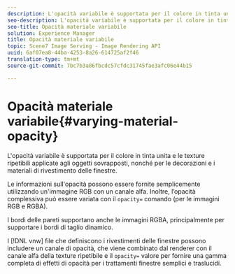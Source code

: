 ```yaml
---
description: L'opacità variabile è supportata per il colore in tinta unita e le texture ripetibili applicate agli oggetti sovrapposti, nonché per le decorazioni e i materiali di rivestimento delle finestre.
seo-description: L'opacità variabile è supportata per il colore in tinta unita e le texture ripetibili applicate agli oggetti sovrapposti, nonché per le decorazioni e i materiali di rivestimento delle finestre.
seo-title: Opacità materiale variabile
solution: Experience Manager
title: Opacità materiale variabile
topic: Scene7 Image Serving - Image Rendering API
uuid: 6af07ea8-44ba-4253-8a26-614725af2f46
translation-type: tm+mt
source-git-commit: 7bc7b3a86fbcdc57cfdc31745fae3afc06e44b15

---
```



# Opacità materiale variabile{#varying-material-opacity}

L&#39;opacità variabile è supportata per il colore in tinta unita e le texture ripetibili applicate agli oggetti sovrapposti, nonché per le decorazioni e i materiali di rivestimento delle finestre.

Le informazioni sull&#39;opacità possono essere fornite semplicemente utilizzando un&#39;immagine RGB con un canale alfa. Inoltre, l’opacità complessiva può essere variata con il `opacity=` comando (per le immagini RGB e RGBA).

I bordi delle pareti supportano anche le immagini RGBA, principalmente per supportare i bordi di taglio dinamico.

I [!DNL vnw] file che definiscono i rivestimenti delle finestre possono includere un canale di opacità, che viene combinato dal renderer con il canale alfa della texture ripetibile e il `opacity=` valore per fornire una gamma completa di effetti di opacità per i trattamenti finestre semplici e traslucidi.
